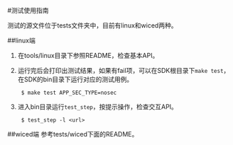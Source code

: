 #测试使用指南

测试的源文件位于tests文件夹中，目前有linux和wiced两种。

##linux端

1. 在tools/linux目录下参照README，检查基本API。

2. 运行完后会打印出测试结果，如果有fail项，可以在SDK根目录下`make test`，在SDK的bin目录下运行对应的测试用例。

		$ make test APP_SEC_TYPE=nosec

4. 进入bin目录运行`test_step`，按提示操作，检查交互API。

		$ test_step -l <url>

##wiced端
参考tests/wiced下面的README。

